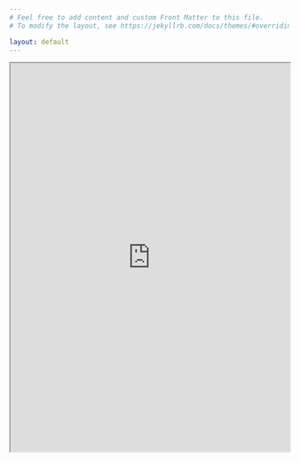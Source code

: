 ```yaml
---
# Feel free to add content and custom Front Matter to this file.
# To modify the layout, see https://jekyllrb.com/docs/themes/#overriding-theme-defaults

layout: default
---
```


<iframe src="https://ndennler.github.io/assets/docs/DennlerCV_Jan2.pdf#navpanes=0&toolbar=0" width="100%" height="700vh"></iframe>
